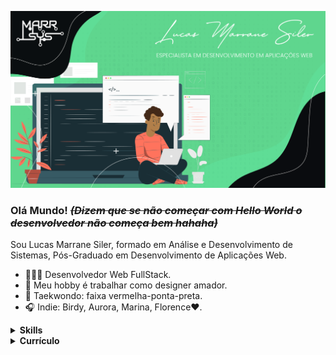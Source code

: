 ![capa github](https://github.com/LucasMarrane/LucasMarrane/blob/main/assets/capa.png) 

### Olá Mundo! ~~_(Dizem que se não começar com **Hello World** o desenvolvedor não começa bem hahaha)_~~

Sou Lucas Marrane Siler, formado em Análise e Desenvolvimento de Sistemas, Pós-Graduado em Desenvolvimento de Aplicações Web.
- 👨🏾‍💻 Desenvolvedor Web FullStack.
- 🎨 Meu hobby é trabalhar como designer amador.
- 🥋 Taekwondo: faixa vermelha-ponta-preta.
- 🎧 Indie: Birdy, Aurora, Marina, Florence❤️.

<details>
  <summary> <b> Skills </b></summary>
  <br>

## Linguagens
![JavaScript](https://img.shields.io/badge/-JavaScript-F7B93E?style=flat-square&logo=javascript&logoColor=fff)
![TypeScript](https://img.shields.io/badge/-Typescript-007ACC?style=flat-square&logo=typescript&logoColor=fff)
![PHP](https://img.shields.io/badge/-PHP-777BB4?style=flat-square&logo=php&logoColor=fff)
![C#](https://img.shields.io/badge/-CSharp-262577?style=flat-square&logo=C&logoColor=fff)
![Java](https://img.shields.io/badge/-Java-E34F26?style=flat-square&logo=Java&logoColor=fff)
![Delphi](https://img.shields.io/badge/-Delphi-A50034?style=flat-square)
![Python](https://img.shields.io/badge/-Python-3776AB?style=flat-square&logo=python&logoColor=fff)
## Pre-Processadores CSS
![Sass](https://img.shields.io/badge/-Sass-CC6699?style=flat-square&logo=sass&logoColor=fff)
![Less](https://img.shields.io/badge/-Less-005386?style=flat-square)
## Ferramentas
![VSCode](https://img.shields.io/badge/-VSCode-0085D1?style=flat-square&logo=visual-studio-code&logoColor=fff)
![VisualStudio](https://img.shields.io/badge/-Visual_Studio-0085D1?style=flat-square&logo=visual-studio&logoColor=fff)
![Delphi](https://img.shields.io/badge/-Delphi-A50034?style=flat-square)
![NetBeans](https://img.shields.io/badge/-NetBeans-D9272E?style=flat-square)
![Photoshop](https://img.shields.io/badge/-Photoshop-31A8FF?style=flat-square)
![Illustrator](https://img.shields.io/badge/-Illustrator-FF9A00?style=flat-square)
![Git](https://img.shields.io/badge/-Git-F05032?style=flat-square&logo=git&logoColor=fff)
## Frameworks
![PhoneGap](https://img.shields.io/badge/-Phonegap/Cordova-grey?style=flat-square)
![Xamarin](https://img.shields.io/badge/-Xamarin-82BC23?style=flat-square&logo=xamarin&logoColor=fff)
![React](https://img.shields.io/badge/-React-45b8d8?style=flat-square&logo=react&logoColor=fff)
![ReactNative](https://img.shields.io/badge/-React_Native-70CBF4?style=flat-square&logo=react&logoColor=fff)
## Banco de Dados
![MySQL](https://img.shields.io/badge/-MySQL-00758F?style=flat-square&logo=mysql&logoColor=fff)
![SQLite](https://img.shields.io/badge/-SQLite-003B57?style=flat-square&logo=mysql&logoColor=fff)
![SQLServer](https://img.shields.io/badge/-SQLServer-CC2927?style=flat-square)
## Outros
![JQuery](https://img.shields.io/badge/-JQuery-0769AD?style=flat-square&logo=jquery&logoColor=fff)
![CSS3](https://img.shields.io/badge/-CSS3-1572B6?style=flat-square&logo=css3&logoColor=fff)
![HTML5](https://img.shields.io/badge/-HTML5-E34F26?style=flat-square&logo=html5&logoColor=fff)
![JSON](https://img.shields.io/badge/-JSON-000000?style=flat-square&logo=json&logoColor=fff)
</details>

<details>
  <summary> <b> Currículo </b></summary>
  <br>

## Formação
- Pós Graduando em Desenvolvimento FullStack **- 2025 - Descomplica.**
- Especialista em Engenharia de Software **- 2024 - Descomplica.**
- Especialista em Desenvolvimento de Aplicações Web **- 2020 - UNIBF.**
- Tecnólogo em Análise e Desenvolvimento de Sistemas **– 2015-2017, Faculdade São Gabriel da Palha.**
- Ensino Medio completo **- 2012-2014, Escola Estadual de Ensino Fundamental e Médio “São Domingos”**
- Tecnico em Informatica **- 2012-2014, Escola Estadual de Ensino Fundamental e Médio “São Domingos”**
## Experiência Profissional
- **RG System – 2021 (Maio) – atualmente**
  Cargo: Programador.
  Principais atividades: Manutenção e criação de codigo fontes na Liguagem C#, e Asp.Net MVC,
  manipulação de arquivos HTML, CSS, JS, Banco de Dados Firebird, migração de sistemas legados (Angular, delphi, PHP) para microfrontends em React.
- **4 meses – Ebase – 2019 – 2020 (Novembro de 2019 – Março de 2020)**
  Cargo: Programador C#.
  Principais atividades: Manutenção e criação de codigo fontes na Liguagem C#, e Asp.Net MVC,
  manipulação de arquivos HTML, CSS, JS, Banco de Dados SQL SERVER.
- **5 meses – Cooabriel – 2019(Junho - Outubro)**
  Cargo: Programador C#.
  Principais atividades: Manutenção e criação de codigo fontes na Liguagem C#, e Asp.Net MVC,
  manipulação de arquivos HTML, CSS, JS, Banco de Dados SQL SERVER.
- **4 meses – Freelancer – 2019 (Janeiro – Maio)**
  Cargo: Freelancer.
  Principais atividades: criação de scripts em javascript, e algumas artes.
- **2 meses – RG System – 2017**
  Cargo: Estagiario.
  Principais atividades: suporte ao cliente.
- **3 meses – MJ Informatica - 2014**
Cargo: Estagiario.
Principais atividades: Vendas, manutenção em computadores
## Qualificações e Atividades Complementares
- **Láurea Acadêmica da turma de 2017/01 de Análise e Desenvolvimento de Sistemas;**
- Certificado de Programador concedido pela Cyber Informatica;
- Certificado de Programação WEB concedido pela Cyber Informatica;
- Certificado de Programação C# com carga horaria de 117 horas pela Escola Virtual da Fundação Bradesco;
- Certificado de Introdução ao Desenvolvimento para Windows 8 pela Microsoft Virtual Academy;
- Certificado de Inglês 1a fase com carga horaria de 80 horas pela Planet Cursos e Eventos;

</details>

